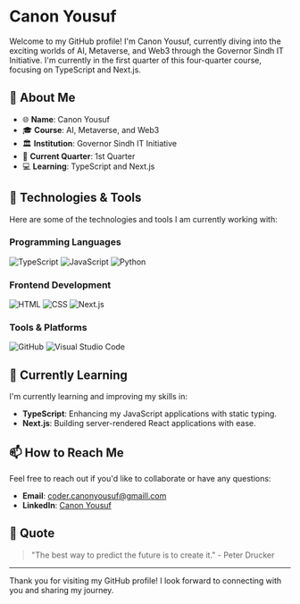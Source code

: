 # Canon Yousuf

Welcome to my GitHub profile! I'm Canon Yousuf, currently diving into the exciting worlds of AI, Metaverse, and Web3 through the Governor Sindh IT Initiative. I'm currently in the first quarter of this four-quarter course, focusing on TypeScript and Next.js.

## 🚀 About Me

- 🌐 **Name**: Canon Yousuf
- 🎓 **Course**: AI, Metaverse, and Web3
- 🏛 **Institution**: Governor Sindh IT Initiative
- 📅 **Current Quarter**: 1st Quarter
- 💻 **Learning**: TypeScript and Next.js

## 🔧 Technologies & Tools

Here are some of the technologies and tools I am currently working with:

### Programming Languages
![TypeScript](https://img.shields.io/badge/-TypeScript-007ACC?style=for-the-badge&logo=typescript&logoColor=white)
![JavaScript](https://img.shields.io/badge/-JavaScript-F7DF1E?style=for-the-badge&logo=javascript&logoColor=black)
![Python](https://img.shields.io/badge/-Python-3776AB?style=for-the-badge&logo=python&logoColor=white)

### Frontend Development
![HTML](https://img.shields.io/badge/-HTML5-E34F26?style=for-the-badge&logo=html5&logoColor=white)
![CSS](https://img.shields.io/badge/-CSS3-1572B6?style=for-the-badge&logo=css3&logoColor=white)
![Next.js](https://img.shields.io/badge/-Next.js-000000?style=for-the-badge&logo=nextdotjs&logoColor=white)

### Tools & Platforms
![GitHub](https://img.shields.io/badge/-GitHub-181717?style=for-the-badge&logo=github&logoColor=white)
![Visual Studio Code](https://img.shields.io/badge/-VS%20Code-0078D4?style=for-the-badge&logo=visualstudiocode&logoColor=white)

## 🌱 Currently Learning

I'm currently learning and improving my skills in:

- **TypeScript**: Enhancing my JavaScript applications with static typing.
- **Next.js**: Building server-rendered React applications with ease.

## 📫 How to Reach Me

Feel free to reach out if you'd like to collaborate or have any questions:

- **Email**: [coder.canonyousuf@gmaill.com](mailto:coder.canonyousuf@gmaill.com)
- **LinkedIn**: [Canon Yousuf](https://www.linkedin.com/in/canonyousuf/)


## 📝 Quote

> "The best way to predict the future is to create it." - Peter Drucker

---

Thank you for visiting my GitHub profile! I look forward to connecting with you and sharing my journey.
